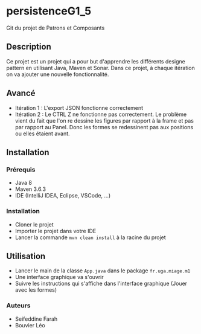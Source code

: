 # persistenceG1_5
Git du projet de Patrons et Composants

## Description

Ce projet est un projet qui a pour but d'apprendre les différents designe pattern 
en utilisant Java, Maven et Sonar. Dans ce projet, à chaque itération on va ajouter une nouvelle
fonctionnalité.

## Avancé

- Itération 1 : L'export JSON fonctionne correctement
- Itération 2 : Le CTRL Z ne fonctionne pas correctement. Le problème vient du fait que l'on re dessine les figures par rapport à la frame et pas par rapport au Panel. Donc les formes se redessinent pas aux positions ou elles étaient avant.

## Installation
### Prérequis

- Java 8
- Maven 3.6.3
- IDE (IntelliJ IDEA, Eclipse, VSCode, ...)

### Installation

- Cloner le projet
- Importer le projet dans votre IDE
- Lancer la commande `mvn clean install` à la racine du projet

## Utilisation
- Lancer le main de la classe `App.java` dans le package `fr.uga.miage.m1`
- Une interface graphique va s'ouvrir
- Suivre les instructions qui s'affiche dans l'interface graphique (Jouer avec les formes)


### Auteurs

- Seifeddine Farah
- Bouvier Léo

